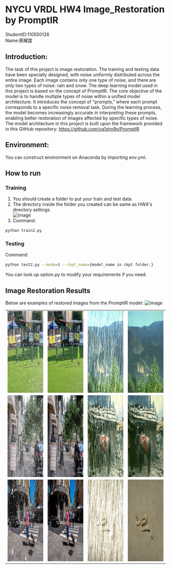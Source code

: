# NYCU VRDL HW4 Image_Restoration by PromptIR
StudentID:110550128  
Name:蔡耀霆
## Introduction:
The task of this project is image restoration. The training and testing data have been specially designed, with noise uniformly distributed across the entire image. Each image contains only one type of noise, and there are only two types of noise: rain and snow. The deep learning model used in this project is based on the concept of PromptIR. The core objective of the model is to handle multiple types of noise within a unified model architecture. It introduces the concept of "prompts," where each prompt corresponds to a specific noise removal task. During the learning process, the model becomes increasingly accurate in interpreting these prompts, enabling better restoration of images affected by specific types of noise.
The model architecture in this project is built upon the framework provided in this GitHub repository: https://github.com/va1shn9v/PromptIR  
## Environment:  
You can construct environment on Anaconda by importing env.yml.  
## How to run
### Training
1. You should create a folder to put your train and test data.  
2. The directory inside the folder you created can be same as HW4's directory settings.  
![image](https://github.com/user-attachments/assets/8c559850-9e17-4731-93bf-136a398ba2bb)
3. Command:  
```bash
python train2.py
```
### Testing
Command:  
```bash
python test2.py --mode=1 --ckpt_name={model_name in ckpt folder.}
```
You can look up option.py to modify your requirements if you need. 
## Image Restoration Results

Below are examples of restored images from the PromptIR model:
![image](https://github.com/user-attachments/assets/7e51e672-d22c-4600-a38c-10c2eb1a89c1)
<table>
  <tr>
    <td><img src="degraded/0.png" width="256" height="256" alt="Restored Snow Image 1"></td>
    <td><img src="Restored_image/0.png" width="256" height="256" alt="Restored Rain Image 1"></td>
    <td><img src="degraded/49.png" width="256" height="256" alt="Restored Snow Image 1"></td>
    <td><img src="Restored_image/49.png" width="256" height="256" alt="Restored Rain Image 1"></td>
  </tr>
  <tr>
    <td><img src="degraded/84.png" width="256" height="256" alt="Restored Snow Image 1"></td>
    <td><img src="Restored_image/84.png" width="256" height="256" alt="Restored Rain Image 1"></td>
    <td><img src="degraded/37.png" width="256" height="256" alt="Restored Snow Image 1"></td>
    <td><img src="Restored_image/37.png" width="256" height="256" alt="Restored Rain Image 1"></td>
  </tr>
  <tr>
    <td><img src="degraded/3.png" width="256" height="256" alt="Restored Snow Image 1"></td>
    <td><img src="Restored_image/3.png" width="256" height="256" alt="Restored Rain Image 1"></td>
    <td><img src="degraded/90.png" width="256" height="256" alt="Restored Snow Image 1"></td>
    <td><img src="Restored_image/90.png" width="256" height="256" alt="Restored Rain Image 1"></td>
  </tr>
</table>

